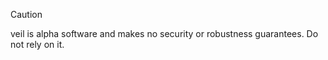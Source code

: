 > [!CAUTION]
> veil is alpha software and makes no security or robustness guarantees.
> Do not rely on it.
